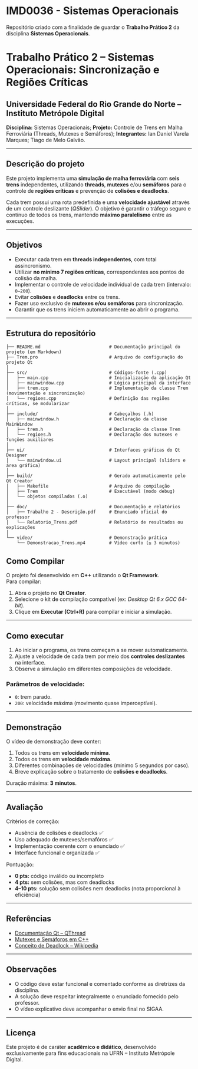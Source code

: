 # IMD0036 - Sistemas Operacionais
Repositório criado com a finalidade de guardar o **Trabalho Prático 2** da disciplina **Sistemas Operacionais**.

# Trabalho Prático 2 – Sistemas Operacionais: Sincronização e Regiões Críticas

## Universidade Federal do Rio Grande do Norte – Instituto Metrópole Digital
**Disciplina:** Sistemas Operacionais;
**Projeto:** Controle de Trens em Malha Ferroviária (Threads, Mutexes e Semáforos);
**Integrantes:** Ian Daniel Varela Marques; Tiago de Melo Galvão.

---

## Descrição do projeto

Este projeto implementa uma **simulação de malha ferroviária** com **seis trens** independentes, utilizando **threads**, **mutexes** e/ou **semáforos** para o controle de **regiões críticas** e prevenção de **colisões e deadlocks**.  

Cada trem possui uma rota predefinida e uma **velocidade ajustável** através de um controle deslizante (*QSlider*). O objetivo é garantir o tráfego seguro e contínuo de todos os trens, mantendo **máximo paralelismo** entre as execuções.

---

## Objetivos

- Executar cada trem em **threads independentes**, com total assincronismo.  
- Utilizar **no mínimo 7 regiões críticas**, correspondentes aos pontos de colisão da malha.  
- Implementar o controle de velocidade individual de cada trem (intervalo: `0–200`).  
- Evitar **colisões** e **deadlocks** entre os trens.  
- Fazer uso exclusivo de **mutexes e/ou semáforos** para sincronização.  
- Garantir que os trens iniciem automaticamente ao abrir o programa.

---

## Estrutura do repositório

```
├── README.md                          # Documentação principal do projeto (em Markdown)
├── Trem.pro                           # Arquivo de configuração do projeto Qt
│
├── src/                               # Códigos-fonte (.cpp)
│   ├── main.cpp                       # Inicialização da aplicação Qt
│   ├── mainwindow.cpp                 # Lógica principal da interface
│   ├── trem.cpp                       # Implementação da classe Trem (movimentação e sincronização)
│   └── regioes.cpp                    # Definição das regiões críticas, se modularizar
│
├── include/                           # Cabeçalhos (.h)
│   ├── mainwindow.h                   # Declaração da classe MainWindow
│   ├── trem.h                         # Declaração da classe Trem
│   └── regioes.h                      # Declaração dos mutexes e funções auxiliares
│
├── ui/                                # Interfaces gráficas do Qt Designer
│   └── mainwindow.ui                  # Layout principal (sliders e área gráfica)
│
├── build/                             # Gerado automaticamente pelo Qt Creator
│   ├── Makefile                       # Arquivo de compilação
│   ├── Trem                           # Executável (modo debug)
│   └── objetos compilados (.o)
│
├── doc/                               # Documentação e relatórios
│   ├── Trabalho 2 - Descrição.pdf     # Enunciado oficial do professor
│   └── Relatorio_Trens.pdf            # Relatório de resultados ou explicações
│
└── video/                             # Demonstração prática
    └── Demonstracao_Trens.mp4         # Vídeo curto (≤ 3 minutos)
```

## Como Compilar

O projeto foi desenvolvido em **C++** utilizando o **Qt Framework**.  
Para compilar:

1. Abra o projeto no **Qt Creator**.  
2. Selecione o kit de compilação compatível (ex: *Desktop Qt 6.x GCC 64-bit*).  
3. Clique em **Executar (Ctrl+R)** para compilar e iniciar a simulação.

---

## Como executar

1. Ao iniciar o programa, os trens começam a se mover automaticamente.  
2. Ajuste a velocidade de cada trem por meio dos **controles deslizantes** na interface.  
3. Observe a simulação em diferentes composições de velocidade.  

### Parâmetros de velocidade:
- `0`: trem parado.  
- `200`: velocidade máxima (movimento quase imperceptível).  

---

## Demonstração

O vídeo de demonstração deve conter:
1. Todos os trens em **velocidade mínima**.  
2. Todos os trens em **velocidade máxima**.  
3. Diferentes combinações de velocidades (mínimo 5 segundos por caso).  
4. Breve explicação sobre o tratamento de **colisões e deadlocks**.

Duração máxima: **3 minutos**.

---

## Avaliação

Critérios de correção:
- Ausência de colisões e deadlocks ✅  
- Uso adequado de mutexes/semafóros ✅  
- Implementação coerente com o enunciado ✅  
- Interface funcional e organizada ✅  

Pontuação:
- **0 pts:** código inválido ou incompleto  
- **4 pts:** sem colisões, mas com deadlocks  
- **4–10 pts:** solução sem colisões nem deadlocks (nota proporcional à eficiência)

---

## Referências

- [Documentação Qt – QThread](https://doc.qt.io/qt-6/qthread.html)  
- [Mutexes e Semáforos em C++](https://cplusplus.com/reference/mutex/mutex/)  
- [Conceito de Deadlock – Wikipedia](https://en.wikipedia.org/wiki/Deadlock)

---

## Observações

- O código deve estar funcional e comentado conforme as diretrizes da disciplina.  
- A solução deve respeitar integralmente o enunciado fornecido pelo professor.  
- O vídeo explicativo deve acompanhar o envio final no SIGAA.  

---

## Licença

Este projeto é de caráter **acadêmico e didático**, desenvolvido exclusivamente para fins educacionais na UFRN – Instituto Metrópole Digital.
